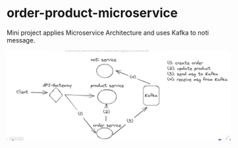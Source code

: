 # order-product-microservice
Mini project applies Microservice Architecture and uses Kafka to noti message.

![Example Image](image.png)

